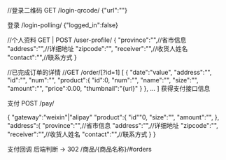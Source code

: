 //登录二维码
GET /login-qrcode/
{"url":""}

登录 /login-polling/
{"logged_in":false}

//个人资料
GET | POST /user-profile/
{
	"province":"",//省市信息
	"address":"",//详细地址
	"zipcode":"",
	"receiver":"",//收货人姓名
	"contact":"",//联系方式
}

//已完成订单的详情
//GET /order/[?id=1]
[
	{
		"date":"value",
		"address":"",
		"id":"",
		"num":"",
		"product":{
			"id":0,
			"num":"",
			"name":"",
			"size":"",
			"amount":"",
			"price":0.00,
			"thumbnail":"{url}"
		}
	},
	...
]
获得支付接口信息


支付
POST /pay/

{
	"gateway":"weixin"|"alipay"
	"product":{
		"id""0,
		"size":"",
		"amount":"",
	},
	"address":{
		"province":"",//省市信息
		"address":"",//详细地址
		"zipcode":"",
		"receiver":"",//收货人姓名
		"contact":"",//联系方式
	}
}

支付回调 后端判断 -> 302
/商品/{商品名称}/#orders
